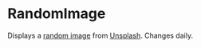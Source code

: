 # RandomImage

Displays a [random image](https://unsplash.com/documentation#get-a-random-photo) from [Unsplash](https://unsplash.com/). Changes daily.

